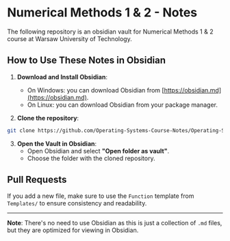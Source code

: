 # Numerical Methods 1 & 2 - Notes

The following repository is an obsidian vault for Numerical Methods 1 & 2 course at Warsaw University of Technology.

## How to Use These Notes in Obsidian

1. **Download and Install Obsidian**:
   - On Windows: you can download Obsidian from [https://obsidian.md](https://obsidian.md).
   - On Linux: you can download Obsidian from your package manager.

2. **Clone the repository**:
```bash
git clone https://github.com/Operating-Systems-Course-Notes/Operating-Systems-Notes
```

3. **Open the Vault in Obsidian**:
   - Open Obsidian and select **"Open folder as vault"**.
   - Choose the folder with the cloned repository.

## Pull Requests

If you add a new file, make sure to use the `Function` template from `Templates/` to ensure consistency and readability.

---

**Note**: There's no need to use Obsidian as this is just a collection of `.md` files, but they are optimized for viewing in Obsidian.